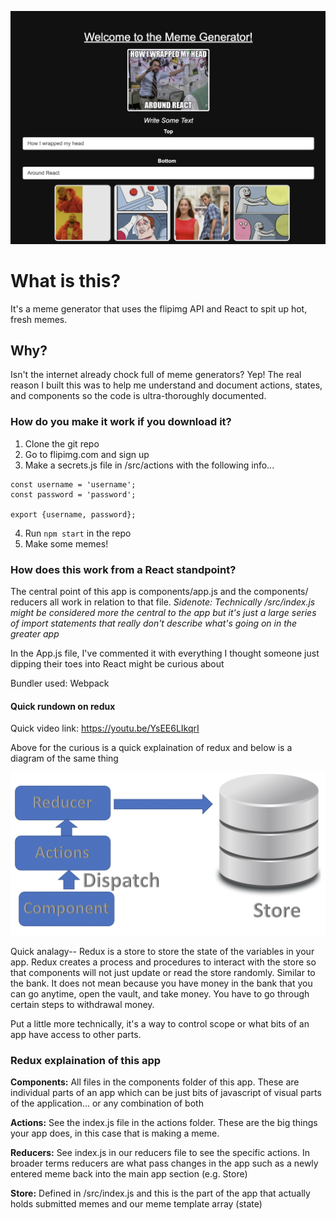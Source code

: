 ![alt text](https://github.com/haa-gg/React-Memes/blob/main/screenshots/app-screenshot.png?raw=true)
# What is this?

It's a meme generator that uses the flipimg API and React to spit up hot, fresh memes.

## Why?

Isn't the internet already chock full of meme generators? Yep! The real reason I built this was to help me understand and document actions, states, and components so the code is ultra-thoroughly documented.

### How do you make it work if you download it?

1) Clone the git repo
2) Go to flipimg.com and sign up 
3) Make a secrets.js file in /src/actions with the following info...
```
const username = 'username';
const password = 'password';

export {username, password};
```
4) Run `npm start` in the repo
5) Make some memes!

### How does this work from a React standpoint?

The central point of this app is components/app.js and the components/ reducers all work in relation to that file.
_Sidenote: Technically /src/index.js might be considered more the central to the app but it's just a large series of import statements that really don't describe what's going on in the greater app_

In the App.js file, I've commented it with everything I thought someone just dipping their toes into React might be curious about

Bundler used: Webpack

#### Quick rundown on redux

Quick video link: https://youtu.be/YsEE6LIkqrI

Above for the curious is a quick explaination of redux and below is a diagram of the same thing

![alt text](https://github.com/haa-gg/React-Memes/blob/main/screenshots/redux-image.png?raw=true)

Quick analagy-- Redux is a store to store the state of the variables in your app. Redux creates a process and procedures to interact with the store so that components will not just update or read the store randomly. Similar to the bank. It does not mean because you have money in the bank that you can go anytime, open the vault, and take money. You have to go through certain steps to withdrawal money.

Put a little more technically, it's a way to control scope or what bits of an app have access to other parts.

### Redux explaination of this app

**Components:** All files in the components folder of this app. These are individual parts of an app which can be just bits of javascript of visual parts of the application... or any combination of both

**Actions:** See the index.js file in the actions folder. These are the big things your app does, in this case that is making a meme.

**Reducers:** See index.js in our reducers file to see the specific actions. In broader terms reducers are what pass changes in the app such as a newly entered meme back into the main app section (e.g. Store)

**Store:** Defined in /src/index.js and this is the part of the app that actually holds submitted memes and our meme template array (state)
